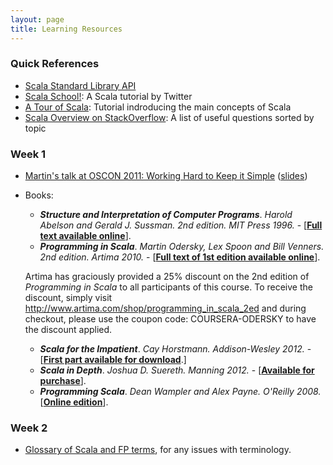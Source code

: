 ```yaml
---
layout: page
title: Learning Resources
---
```


### Quick References

- [Scala Standard Library API](http://www.scala-lang.org/api/)
- [Scala School!](http://twitter.github.com/scala_school/): A Scala tutorial by Twitter
- [A Tour of Scala](https://docs.scala-lang.org/tour/tour-of-scala.html): Tutorial indroducing the main concepts of Scala
- [Scala Overview on StackOverflow](http://stackoverflow.com/tags/scala/info): A list of useful questions sorted by topic

### Week 1

- [Martin's talk at OSCON 2011: Working Hard to Keep it Simple](http://www.youtube.com/watch?v=3jg1AheF4n0) ([slides](http://www.slideshare.net/Odersky/oscon-keynote-working-hard-to-keep-it-simple))
- Books:
  
  - _**Structure and Interpretation of Computer Programs**_. _Harold Abelson and Gerald J. Sussman. 2nd edition. MIT Press 1996._ - \[[**Full text available online**](http://mitpress.mit.edu/sicp/)\].
  - _**Programming in Scala**_. _Martin Odersky, Lex Spoon and Bill Venners. 2nd edition. Artima 2010._ - \[[**Full text of 1st edition available online**](http://www.artima.com/pins1ed/)\].
  <p>Artima has graciously provided a 25% discount on the 2nd edition of <i>Programming in Scala</i> to all participants of this course. To receive the discount, simply visit <a href="http://www.artima.com/shop/programming_in_scala_2ed">http://www.artima.com/shop/programming_in_scala_2ed</a> and during checkout, please use the coupon code: COURSERA-ODERSKY to have the discount applied.</p>
  	
  - _**Scala for the Impatient**_. _Cay Horstmann. Addison-Wesley 2012._ - \[[**First part available for download**](http://typesafe.com/resources/scala-for-the-impatient).\]
  - _**Scala in Depth**_. _Joshua D. Suereth. Manning 2012._ - \[[**Available for purchase**](http://www.manning.com/suereth/)\].
  - _**Programming Scala**_. _Dean Wampler and Alex Payne. O'Reilly 2008._ \[[**Online edition**](http://ofps.oreilly.com/titles/9780596155957/)\].

### Week 2

- [Glossary of Scala and FP terms](http://docs.scala-lang.org/glossary/), for any issues with terminology.

